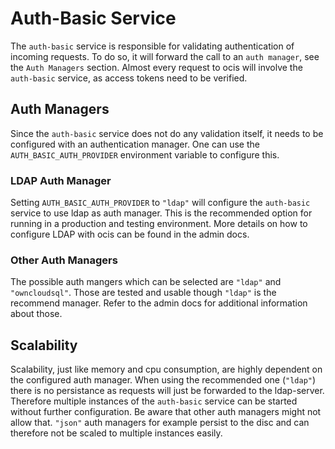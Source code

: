 # Auth-Basic Service

The `auth-basic` service is responsible for validating authentication of incoming requests. To do so, it will forward the call to an `auth manager`, see the `Auth Managers` section. Almost every request to ocis will involve the `auth-basic` service, as access tokens need to be verified.

## Auth Managers

Since the `auth-basic` service does not do any validation itself, it needs to be configured with an authentication manager. One can use the `AUTH_BASIC_AUTH_PROVIDER` environment variable to configure this.

### LDAP Auth Manager

Setting `AUTH_BASIC_AUTH_PROVIDER` to `"ldap"` will configure the `auth-basic` service to use ldap as auth manager. This is the recommended option for running in a production and testing environment. More details on how to configure LDAP with ocis can be found in the admin docs.

### Other Auth Managers

The possible auth mangers which can be selected are `"ldap"` and `"owncloudsql"`. Those are tested and usable though `"ldap"` is the recommend manager. Refer to the admin docs for additional information about those.

## Scalability

Scalability, just like memory and cpu consumption, are highly dependent on the configured auth manager. When using the recommended one (`"ldap"`) there is no persistance as requests will just be 
forwarded to the ldap-server. Therefore multiple instances of the `auth-basic` service can be started without further configuration. Be aware that other auth managers might not allow that. `"json"`
auth managers for example persist to the disc and can therefore not be scaled to multiple instances easily.

